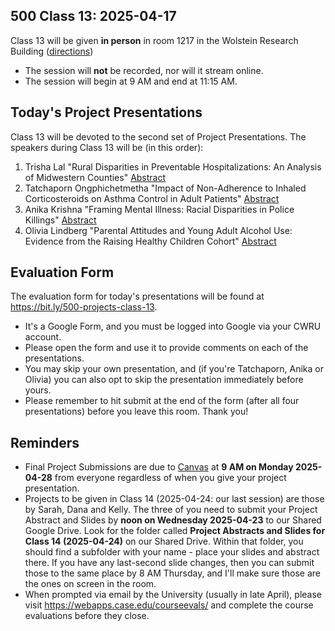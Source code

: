 ## 500 Class 13: 2025-04-17

Class 13 will be given **in person** in room 1217 in the Wolstein Research Building ([directions](https://case.edu/medicine/neurology/research/behavioral-health-research-group/directions-wolstein-research-building))

- The session will **not** be recorded, nor will it stream online.
- The session will begin at 9 AM and end at 11:15 AM.

## Today's Project Presentations

Class 13 will be devoted to the second set of Project Presentations. The speakers during Class 13 will be (in this order):

1. Trisha Lal "Rural Disparities in Preventable Hospitalizations: An Analysis of Midwestern Counties" [Abstract](pdf/Trisha_Abstract.pdf)
2. Tatchaporn Ongphichetmetha "Impact of Non-Adherence to Inhaled Corticosteroids on Asthma Control in Adult Patients" [Abstract](pdf/Tatchaporn_Abstract.pdf)
3. Anika Krishna "Framing Mental Illness: Racial Disparities in Police Killings" [Abstract](pdf/Anika_Abstract.pdf)
4. Olivia Lindberg "Parental Attitudes and Young Adult Alcohol Use: Evidence from the Raising Healthy Children Cohort" [Abstract](pdf/Olivia_Abstract.pdf)

## Evaluation Form

The evaluation form for today's presentations will be found at <https://bit.ly/500-projects-class-13>. 

- It's a Google Form, and you must be logged into Google via your CWRU account.
- Please open the form and use it to provide comments on each of the presentations.
- You may skip your own presentation, and (if you're Tatchaporn, Anika or Olivia) you can also opt to skip the presentation immediately before yours.
- Please remember to hit submit at the end of the form (after all four presentations) before you leave this room. Thank you!


## Reminders

- Final Project Submissions are due to [Canvas](https://canvas.case.edu/) at **9 AM on Monday 2025-04-28** from everyone regardless of when you give your project presentation.
- Projects to be given in Class 14 (2025-04-24: our last session) are those by Sarah, Dana and Kelly. The three of you need to submit your Project Abstract and Slides by **noon on Wednesday 2025-04-23** to our Shared Google Drive. Look for the folder called **Project Abstracts and Slides for Class 14 (2025-04-24)** on our Shared Drive. Within that folder, you should find a subfolder with your name - place your slides and abstract there. If you have any last-second slide changes, then you can submit those to the same place by 8 AM Thursday, and I'll make sure those are the ones on screen in the room.
- When prompted via email by the University (usually in late April), please visit <https://webapps.case.edu/courseevals/> and complete the course evaluations before they close.
